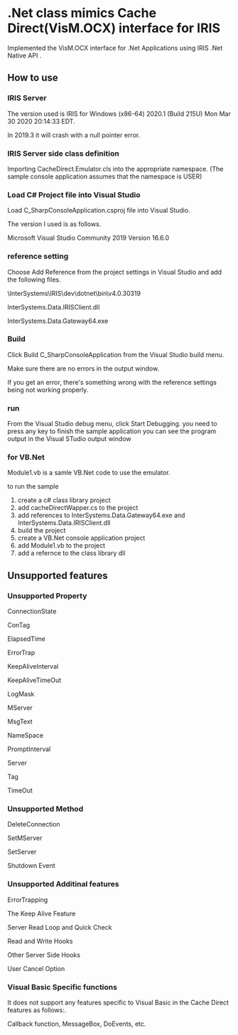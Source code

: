 # .Net class mimics Cache Direct(VisM.OCX) interface for IRIS

Implemented the VisM.OCX interface for .Net Applications using IRIS .Net Native API .


## How to use

### IRIS Server 

The version used is IRIS for Windows (x86-64) 2020.1 (Build 215U) Mon Mar 30 2020 20:14:33 EDT.

In 2019.3 it will crash with a null pointer error.

### IRIS Server side class definition

Importing CacheDirect.Emulator.cls into the appropriate namespace.
(The sample console application assumes that the namespace is USER)

### Load C# Project file into Visual Studio

Load C_SharpConsoleApplication.csproj file into Visual Studio.

The version I used is as follows.

Microsoft Visual Studio Community 2019
Version 16.6.0

### reference setting

Choose Add Reference from the project settings in Visual Studio and add the following files.

<InstallDIr>\InterSystems\IRIS\dev\dotnet\bin\v4.0.30319

InterSystems.Data.IRISClient.dll

InterSystems.Data.Gateway64.exe

### Build

Click Build C_SharpConsoleApplication from the Visual Studio build menu.

Make sure there are no errors in the output window.

If you get an error, there's something wrong with the reference settings being not working properly.

### run

From the Visual Studio debug menu, click Start Debugging.
you need to press any key to finish the sample application
you can see the program output in the Visual STudio output window

### for VB.Net

Module1.vb is a samle VB.Net code to use the emulator.

to run the sample

1. create a c# class library project
2. add cacheDirectWapper.cs to the project
3. add references to InterSystems.Data.Gateway64.exe and InterSystems.Data.IRISClient.dll
4. build the project
4. create a VB.Net console application project
5. add Module1.vb to the project
5. add a refernce to the class library dll 

## Unsupported features

### Unsupported Property

ConnectionState

ConTag

ElapsedTime

ErrorTrap

KeepAliveInterval

KeepAliveTimeOut

LogMask

MServer

MsgText

NameSpace

PromptInterval

Server

Tag

TimeOut

### Unsupported Method

DeleteConnection

SetMServer

SetServer

Shutdown Event

### Unsupported Additinal features

ErrorTrapping

The Keep Alive Feature

Server Read Loop and Quick Check

Read and Write Hooks

Other Server Side Hooks

User Cancel Option

### Visual Basic Specific functions

It does not support any features specific to Visual Basic in the Cache Direct features as follows:.

Callback function, MessageBox, DoEvents, etc.

